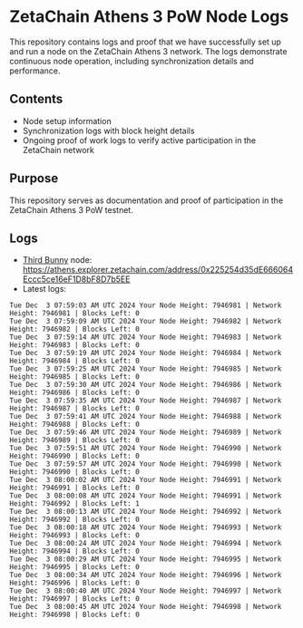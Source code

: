 # ZetaChain Athens 3 PoW Node Logs
This repository contains logs and proof that we have successfully set up and run a node on the ZetaChain Athens 3 network. The logs demonstrate continuous node operation, including synchronization details and performance.

## Contents
- Node setup information
- Synchronization logs with block height details
- Ongoing proof of work logs to verify active participation in the ZetaChain network

## Purpose
This repository serves as documentation and proof of participation in the ZetaChain Athens 3 PoW testnet.

## Logs

- [Third Bunny](https://thirdbunny.xyz/) node: https://athens.explorer.zetachain.com/address/0x225254d35dE666064Eccc5ce16eF1D8bF8D7b5EE
- Latest logs:
```
Tue Dec  3 07:59:03 AM UTC 2024 Your Node Height: 7946981 | Network Height: 7946981 | Blocks Left: 0
Tue Dec  3 07:59:09 AM UTC 2024 Your Node Height: 7946982 | Network Height: 7946982 | Blocks Left: 0
Tue Dec  3 07:59:14 AM UTC 2024 Your Node Height: 7946983 | Network Height: 7946983 | Blocks Left: 0
Tue Dec  3 07:59:19 AM UTC 2024 Your Node Height: 7946984 | Network Height: 7946984 | Blocks Left: 0
Tue Dec  3 07:59:25 AM UTC 2024 Your Node Height: 7946985 | Network Height: 7946985 | Blocks Left: 0
Tue Dec  3 07:59:30 AM UTC 2024 Your Node Height: 7946986 | Network Height: 7946986 | Blocks Left: 0
Tue Dec  3 07:59:35 AM UTC 2024 Your Node Height: 7946987 | Network Height: 7946987 | Blocks Left: 0
Tue Dec  3 07:59:41 AM UTC 2024 Your Node Height: 7946988 | Network Height: 7946988 | Blocks Left: 0
Tue Dec  3 07:59:46 AM UTC 2024 Your Node Height: 7946989 | Network Height: 7946989 | Blocks Left: 0
Tue Dec  3 07:59:51 AM UTC 2024 Your Node Height: 7946990 | Network Height: 7946990 | Blocks Left: 0
Tue Dec  3 07:59:57 AM UTC 2024 Your Node Height: 7946990 | Network Height: 7946990 | Blocks Left: 0
Tue Dec  3 08:00:02 AM UTC 2024 Your Node Height: 7946991 | Network Height: 7946991 | Blocks Left: 0
Tue Dec  3 08:00:08 AM UTC 2024 Your Node Height: 7946991 | Network Height: 7946992 | Blocks Left: 1
Tue Dec  3 08:00:13 AM UTC 2024 Your Node Height: 7946992 | Network Height: 7946992 | Blocks Left: 0
Tue Dec  3 08:00:18 AM UTC 2024 Your Node Height: 7946993 | Network Height: 7946993 | Blocks Left: 0
Tue Dec  3 08:00:24 AM UTC 2024 Your Node Height: 7946994 | Network Height: 7946994 | Blocks Left: 0
Tue Dec  3 08:00:29 AM UTC 2024 Your Node Height: 7946995 | Network Height: 7946995 | Blocks Left: 0
Tue Dec  3 08:00:34 AM UTC 2024 Your Node Height: 7946996 | Network Height: 7946996 | Blocks Left: 0
Tue Dec  3 08:00:40 AM UTC 2024 Your Node Height: 7946997 | Network Height: 7946997 | Blocks Left: 0
Tue Dec  3 08:00:45 AM UTC 2024 Your Node Height: 7946998 | Network Height: 7946998 | Blocks Left: 0
```
